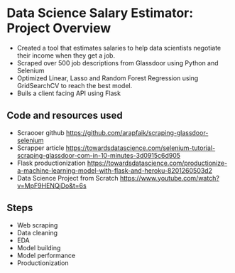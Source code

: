 # Data Science Salary Estimator: Project Overview
 - Created a tool that estimates salaries to help data scientists negotiate their income when they get a job.
 - Scraped over 500 job descriptions from Glassdoor using Python and Selenium
 - Optimized Linear, Lasso and Random Forest Regression using GridSearchCV to reach the best model.
 - Buils a client facing API using Flask
## Code and resources used
 - Scraooer github https://github.com/arapfaik/scraping-glassdoor-selenium
 - Scrapper article https://towardsdatascience.com/selenium-tutorial-scraping-glassdoor-com-in-10-minutes-3d0915c6d905
 - Flask productionization https://towardsdatascience.com/productionize-a-machine-learning-model-with-flask-and-heroku-8201260503d2
 - Data Science Project from Scratch https://www.youtube.com/watch?v=MpF9HENQjDo&t=6s
## Steps
 - Web scraping
 - Data cleaning
 - EDA
 - Model building
 - Model performance
 - Productionization
